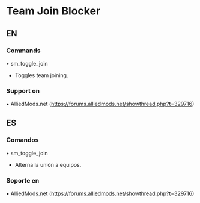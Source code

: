 
# Team Join Blocker

## EN

### Commands
• sm_toggle_join
+ Toggles team joining.

### Support on
• AlliedMods.net (https://forums.alliedmods.net/showthread.php?t=329716)
##
## ES

### Comandos
• sm_toggle_join
+ Alterna la unión a equipos.

### Soporte en
• AlliedMods.net (https://forums.alliedmods.net/showthread.php?t=329716)
##
